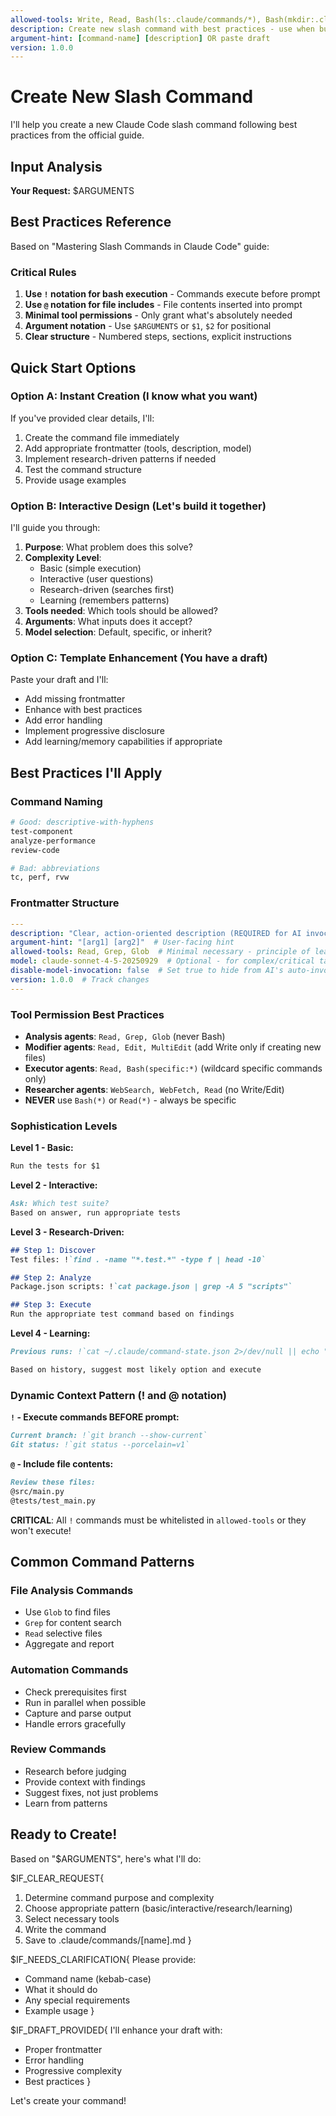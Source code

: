 ```yaml
---
allowed-tools: Write, Read, Bash(ls:.claude/commands/*), Bash(mkdir:.claude/commands/*), Edit, Grep, Glob
description: Create new slash command with best practices - use when building custom automation workflows
argument-hint: [command-name] [description] OR paste draft
version: 1.0.0
---
```


# Create New Slash Command

I'll help you create a new Claude Code slash command following best practices from the official guide.

<!-- IMPORTANT: Commands go in .claude/commands/ NOT .claude/slash-commands/ -->

## Input Analysis

**Your Request:** $ARGUMENTS

## Best Practices Reference

Based on "Mastering Slash Commands in Claude Code" guide:

### Critical Rules
1. **Use `!` notation for bash execution** - Commands execute before prompt
2. **Use `@` notation for file includes** - File contents inserted into prompt
3. **Minimal tool permissions** - Only grant what's absolutely needed
4. **Argument notation** - Use `$ARGUMENTS` or `$1`, `$2` for positional
5. **Clear structure** - Numbered steps, sections, explicit instructions

## Quick Start Options

### Option A: Instant Creation (I know what you want)
If you've provided clear details, I'll:
1. Create the command file immediately
2. Add appropriate frontmatter (tools, description, model)
3. Implement research-driven patterns if needed
4. Test the command structure
5. Provide usage examples

### Option B: Interactive Design (Let's build it together)
I'll guide you through:
1. **Purpose**: What problem does this solve?
2. **Complexity Level**:
   - Basic (simple execution)
   - Interactive (user questions)
   - Research-driven (searches first)
   - Learning (remembers patterns)
3. **Tools needed**: Which tools should be allowed?
4. **Arguments**: What inputs does it accept?
5. **Model selection**: Default, specific, or inherit?

### Option C: Template Enhancement (You have a draft)
Paste your draft and I'll:
- Add missing frontmatter
- Enhance with best practices
- Add error handling
- Implement progressive disclosure
- Add learning/memory capabilities if appropriate

## Best Practices I'll Apply

### Command Naming
```bash
# Good: descriptive-with-hyphens
test-component
analyze-performance
review-code

# Bad: abbreviations
tc, perf, rvw
```

### Frontmatter Structure
```yaml
---
description: "Clear, action-oriented description (REQUIRED for AI invocation)"
argument-hint: "[arg1] [arg2]"  # User-facing hint
allowed-tools: Read, Grep, Glob  # Minimal necessary - principle of least privilege
model: claude-sonnet-4-5-20250929  # Optional - for complex/critical tasks
disable-model-invocation: false  # Set true to hide from AI's auto-invocation
version: 1.0.0  # Track changes
---
```

### Tool Permission Best Practices
- **Analysis agents**: `Read, Grep, Glob` (never Bash)
- **Modifier agents**: `Read, Edit, MultiEdit` (add Write only if creating new files)
- **Executor agents**: `Read, Bash(specific:*)` (wildcard specific commands only)
- **Researcher agents**: `WebSearch, WebFetch, Read` (no Write/Edit)
- **NEVER** use `Bash(*)` or `Read(*)` - always be specific

### Sophistication Levels

**Level 1 - Basic:**
```markdown
Run the tests for $1
```

**Level 2 - Interactive:**
```markdown
Ask: Which test suite?
Based on answer, run appropriate tests
```

**Level 3 - Research-Driven:**
```markdown
## Step 1: Discover
Test files: !`find . -name "*.test.*" -type f | head -10`

## Step 2: Analyze
Package.json scripts: !`cat package.json | grep -A 5 "scripts"`

## Step 3: Execute
Run the appropriate test command based on findings
```

**Level 4 - Learning:**
```markdown
Previous runs: !`cat ~/.claude/command-state.json 2>/dev/null || echo "{}"`

Based on history, suggest most likely option and execute
```

### Dynamic Context Pattern (! and @ notation)

**`!` - Execute commands BEFORE prompt:**
```markdown
Current branch: !`git branch --show-current`
Git status: !`git status --porcelain=v1`
```

**`@` - Include file contents:**
```markdown
Review these files:
@src/main.py
@tests/test_main.py
```

**CRITICAL**: All `!` commands must be whitelisted in `allowed-tools` or they won't execute!

## Common Command Patterns

### File Analysis Commands
- Use `Glob` to find files
- `Grep` for content search
- `Read` selective files
- Aggregate and report

### Automation Commands
- Check prerequisites first
- Run in parallel when possible
- Capture and parse output
- Handle errors gracefully

### Review Commands
- Research before judging
- Provide context with findings
- Suggest fixes, not just problems
- Learn from patterns

## Ready to Create!

Based on "$ARGUMENTS", here's what I'll do:

<!-- If clear request provided -->
$IF_CLEAR_REQUEST{
1. Determine command purpose and complexity
2. Choose appropriate pattern (basic/interactive/research/learning)
3. Select necessary tools
4. Write the command
5. Save to .claude/commands/[name].md
}

<!-- If needs clarification -->
$IF_NEEDS_CLARIFICATION{
Please provide:
- Command name (kebab-case)
- What it should do
- Any special requirements
- Example usage
}

<!-- If draft provided -->
$IF_DRAFT_PROVIDED{
I'll enhance your draft with:
- Proper frontmatter
- Error handling
- Progressive complexity
- Best practices
}

Let's create your command!
